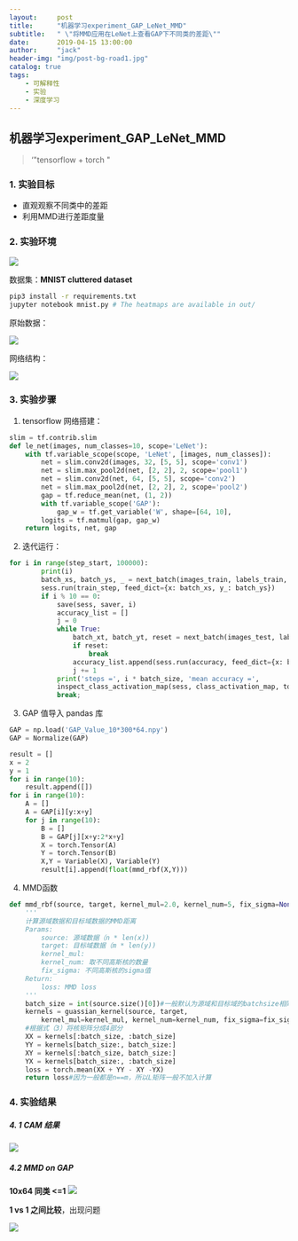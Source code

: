 ```yaml
---
layout:     post
title:      "机器学习experiment_GAP_LeNet_MMD"
subtitle:   " \"将MMD应用在LeNet上查看GAP下不同类的差距\""
date:       2019-04-15 13:00:00
author:     "jack"
header-img: "img/post-bg-road1.jpg"
catalog: true
tags:
    - 可解释性
    - 实验
    - 深度学习
---
```


## 机器学习experiment_GAP_LeNet_MMD

> ‘"tensorflow + torch "

### 1. 实验目标

+ 直观观察不同类中的差距
+ 利用MMD进行差距度量

### 2. 实验环境

![](https://ws1.sinaimg.cn/large/007bgNxTly1g24q5lwy4hj31ps03mdh6.jpg)

数据集：**MNIST cluttered dataset**

```bash
pip3 install -r requirements.txt
jupyter notebook mnist.py # The heatmaps are available in out/
```

原始数据：

![](https://ws1.sinaimg.cn/large/007bgNxTly1g24mpyphhnj30zk07ot92.jpg)

网络结构：

![](https://ws1.sinaimg.cn/large/007bgNxTly1g24msfulnfj317w0ah0vq.jpg)

### 3. 实验步骤

1. tensorflow 网络搭建：

```python
slim = tf.contrib.slim
def le_net(images, num_classes=10, scope='LeNet'):
    with tf.variable_scope(scope, 'LeNet', [images, num_classes]):
        net = slim.conv2d(images, 32, [5, 5], scope='conv1')
        net = slim.max_pool2d(net, [2, 2], 2, scope='pool1')
        net = slim.conv2d(net, 64, [5, 5], scope='conv2')
        net = slim.max_pool2d(net, [2, 2], 2, scope='pool2')
        gap = tf.reduce_mean(net, (1, 2))
        with tf.variable_scope('GAP'):
            gap_w = tf.get_variable('W', shape=[64, 10],                                                         initializer=tf.random_normal_initializer(0., 0.01))
        logits = tf.matmul(gap, gap_w)
    return logits, net, gap
```

2. 迭代运行：

```python
for i in range(step_start, 100000):
        print(i)
        batch_xs, batch_ys, _ = next_batch(images_train, labels_train, i, batch_size)
        sess.run(train_step, feed_dict={x: batch_xs, y_: batch_ys})
        if i % 10 == 0:
            save(sess, saver, i)
            accuracy_list = []
            j = 0
            while True:
                batch_xt, batch_yt, reset = next_batch(images_test, labels_test, j, b                                atch_size, debug=False)
                if reset:
                    break
                accuracy_list.append(sess.run(accuracy, feed_dict={x: batch_xt, y_:                                              batch_yt}))
                j += 1
            print('steps =', i * batch_size, 'mean accuracy =',                                                                           np.mean(accuracy_list))
            inspect_class_activation_map(sess, class_activation_map, top_conv,                                         images_test,labels_test, i, 50, x, y_, y)
            break;
```

3. GAP 值导入 pandas 库

```python
GAP = np.load('GAP_Value_10*300*64.npy')
GAP = Normalize(GAP)

result = []
x = 2
y = 1
for i in range(10):
    result.append([])
for i in range(10):
    A = []
    A = GAP[i][y:x+y]
    for j in range(10):
        B = []
        B = GAP[j][x+y:2*x+y]
        X = torch.Tensor(A)
        Y = torch.Tensor(B)
        X,Y = Variable(X), Variable(Y)
        result[i].append(float(mmd_rbf(X,Y)))
```

4. MMD函数

```python
def mmd_rbf(source, target, kernel_mul=2.0, kernel_num=5, fix_sigma=None):
    '''
    计算源域数据和目标域数据的MMD距离
    Params: 
	    source: 源域数据（n * len(x))
	    target: 目标域数据（m * len(y))
	    kernel_mul: 
	    kernel_num: 取不同高斯核的数量
	    fix_sigma: 不同高斯核的sigma值
	Return:
		loss: MMD loss
    '''
    batch_size = int(source.size()[0])#一般默认为源域和目标域的batchsize相同
    kernels = guassian_kernel(source, target,
        kernel_mul=kernel_mul, kernel_num=kernel_num, fix_sigma=fix_sigma)
    #根据式（3）将核矩阵分成4部分
    XX = kernels[:batch_size, :batch_size]
    YY = kernels[batch_size:, batch_size:]
    XY = kernels[:batch_size, batch_size:]
    YX = kernels[batch_size:, :batch_size]
    loss = torch.mean(XX + YY - XY -YX)
    return loss#因为一般都是n==m，所以L矩阵一般不加入计算
```

### 4. 实验结果

##### 4. 1 CAM 结果

![](https://ws1.sinaimg.cn/large/007bgNxTly1g24jkz7efzj318r07b0uj.jpg)

##### 4.2 MMD on GAP

**10x64  同类 <=1**
![](https://ws1.sinaimg.cn/large/007bgNxTly1g24maydi0tj312b0fv76z.jpg)

**1 vs 1 之间比较**，出现问题

![](https://ws1.sinaimg.cn/large/007bgNxTly1g24qf4y9xvj30on0gq75u.jpg)
